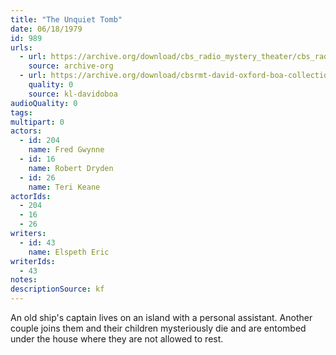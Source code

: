 ```yaml
---
title: "The Unquiet Tomb"
date: 06/18/1979
id: 989
urls: 
  - url: https://archive.org/download/cbs_radio_mystery_theater/cbs_radio_mystery_theater-0951-1000.zip/cbs_radio_mystery_theater-0951-1000%2Fcbsrmt_0989_the_unquiet_tomb.mp3
    source: archive-org
  - url: https://archive.org/download/cbsrmt-david-oxford-boa-collection/CBSRMT-790618-0989-The-Unquiet-Tomb-(128-48)_WBBM-JE-{BoA}.mp3
    quality: 0
    source: kl-davidoboa
audioQuality: 0
tags: 
multipart: 0
actors:  
  - id: 204
    name: Fred Gwynne  
  - id: 16
    name: Robert Dryden  
  - id: 26
    name: Teri Keane
actorIds:  
  - 204  
  - 16  
  - 26
writers:  
  - id: 43
    name: Elspeth Eric
writerIds:  
  - 43
notes: 
descriptionSource: kf
---
```

An old ship's captain lives on an island with a personal assistant. Another couple joins them and their children mysteriously die and are entombed under the house where they are not allowed to rest.